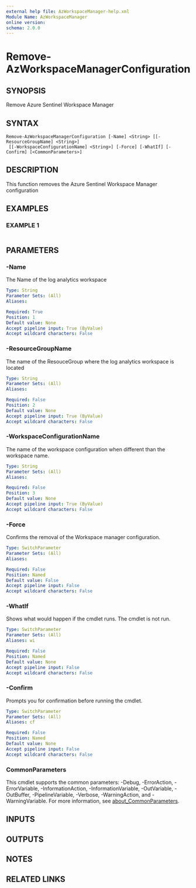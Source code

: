 ```yaml
---
external help file: AzWorkspaceManager-help.xml
Module Name: AzWorkspaceManager
online version:
schema: 2.0.0
---
```


# Remove-AzWorkspaceManagerConfiguration

## SYNOPSIS
Remove Azure Sentinel Workspace Manager

## SYNTAX

```
Remove-AzWorkspaceManagerConfiguration [-Name] <String> [[-ResourceGroupName] <String>]
 [[-WorkspaceConfigurationName] <String>] [-Force] [-WhatIf] [-Confirm] [<CommonParameters>]
```

## DESCRIPTION
This function removes the Azure Sentinel Workspace Manager configuration

## EXAMPLES

### EXAMPLE 1
```

```

## PARAMETERS

### -Name
The Name of the log analytics workspace

```yaml
Type: String
Parameter Sets: (All)
Aliases:

Required: True
Position: 1
Default value: None
Accept pipeline input: True (ByValue)
Accept wildcard characters: False
```

### -ResourceGroupName
The name of the ResouceGroup where the log analytics workspace is located

```yaml
Type: String
Parameter Sets: (All)
Aliases:

Required: False
Position: 2
Default value: None
Accept pipeline input: True (ByValue)
Accept wildcard characters: False
```

### -WorkspaceConfigurationName
The name of the workspace configuration when different than the workspace name.

```yaml
Type: String
Parameter Sets: (All)
Aliases:

Required: False
Position: 3
Default value: None
Accept pipeline input: True (ByValue)
Accept wildcard characters: False
```

### -Force
Confirms the removal of the Workspace manager configuration.

```yaml
Type: SwitchParameter
Parameter Sets: (All)
Aliases:

Required: False
Position: Named
Default value: False
Accept pipeline input: False
Accept wildcard characters: False
```

### -WhatIf
Shows what would happen if the cmdlet runs.
The cmdlet is not run.

```yaml
Type: SwitchParameter
Parameter Sets: (All)
Aliases: wi

Required: False
Position: Named
Default value: None
Accept pipeline input: False
Accept wildcard characters: False
```

### -Confirm
Prompts you for confirmation before running the cmdlet.

```yaml
Type: SwitchParameter
Parameter Sets: (All)
Aliases: cf

Required: False
Position: Named
Default value: None
Accept pipeline input: False
Accept wildcard characters: False
```

### CommonParameters
This cmdlet supports the common parameters: -Debug, -ErrorAction, -ErrorVariable, -InformationAction, -InformationVariable, -OutVariable, -OutBuffer, -PipelineVariable, -Verbose, -WarningAction, and -WarningVariable. For more information, see [about_CommonParameters](http://go.microsoft.com/fwlink/?LinkID=113216).

## INPUTS

## OUTPUTS

## NOTES

## RELATED LINKS

